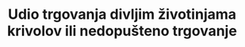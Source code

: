 ---
goal_meta_link: 'http://unstats.un.org/sdgs/files/metadata-compilation/Metadata-Goal-15.pdf'
goal_meta_link_page: 20
indicator_name: Udio trgovanja divljim životinjama krivolov ili nedopušteno trgovanje
target: >-
  Poduzeti hitne mjere kako bi se okončali krivolov i trgovanje zaštićenim vrstama flore i faune i rješavali potražnju i opskrbu ilegalnim divljim proizvodima.
title: Udio trgovanja divljim životinjama krivolov ili nedopušteno trgovanje
permalink: /15-7-1/
sdg_goal: 15
layout: indicator
indicator: 15.7.1
indicator_variable: null
graph: null
graph_type_description: null
graph_status_notes: unk
variable_description: null
variable_notes: null
un_designated_tier: '2'
un_custodial_agency: 'UNODC;  CITES  (Partnering  Agencies:  UNEP)'
target_id: '15.7'
has_metadata: true
rationale_interpretation: >-
  Pokazatelj mjeri napore za provedbu zakona u borbi protiv krivolova i nezakonite trgovine zaštićenim vrstama flore i faune, s napadima koji predstavljaju djelovanje zakona. Budući da su trendovi napadaja besmisleni bez nekih naznaka trendova potražnje, izdane su dozvole za uvoz i izvoz (potrebne u okviru CITES-a) kao pokazatelj pravne potražnje tržišta. @ @ Uspoređujući napade divljih životinja i proizvoda divljih životinja i pravna trgovina namjerava mjeriti zadnji dio cilja "rješavati i potražnju i opskrbu ilegalnim divljim životinjskim proizvodima".
indicator_definition: >-
  Udio trgovine divljim životinjama iz krivolova ili  nedopuštenog trgovanja, definirana je kao udio ukupnih napada na divlje životinje prema ukupnom broju divljih životinja kojima se trguje, što dokazuje izdana izvozna dozvola. Različiti proizvodi od divlj
method_of_computation: >-
  PIT  =  total  aggregated  wildlife  seizures  /  total  aggregated  wildlife  export  permits  issued  Aggregation:  defining  a  common  matrix  to  aggregate  wildlife  seizures  related  to  different  species.  For  the  purpose  of  calculating  an  aggregated  figure  import  and  expert  prices  are  associated  to  each  species.  see  report  for  further  information  on  methodology  and  formulas.
source_title: null
source_notes: null
published: true  
---